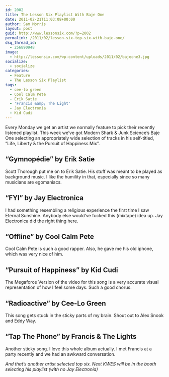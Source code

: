 ```yaml
---
id: 2002
title: The Lesson Six Playlist With Baje One
date: 2011-02-21T11:03:08+00:00
author: Sam Morris
layout: post
guid: http://www.lessonsix.com/?p=2002
permalink: /2011/02/lesson-six-top-six-with-baje-one/
dsq_thread_id:
  - 256890948
image:
  - http://lessonsix.com/wp-content/uploads/2011/02/bajeone3.jpg
socialize:
  - socialize
categories:
  - Feature
  - The Lesson Six Playlist
tags:
  - cee-lo green
  - Cool Calm Pete
  - Erik Satie
  - 'Francis &amp; The Light'
  - Jay Electronia
  - Kid Cudi
---
```

Every Monday we get an artist we normally feature to pick their recently listened playlist. This week we&#8217;ve got Modern Shark & Junk Science&#8217;s Baje One selecting an appropriately wide selection of tracks in his self-titled, &#8220;Life, Liberty &#038; the Pursuit of Happiness Mix&#8221;.

<!--more-->

## &#8220;Gymnopédie&#8221; by Erik Satie



Scott Thorough put me on to Erik Satie. His stuff was meant to be played as background music. I like the humility in that, especially since so many musicians are egomaniacs.

## &#8220;FYI&#8221; by Jay Electronica



I had something resembling a religious experience the first time I saw Eternal Sunshine. Anybody else would&#8217;ve fucked this (mixtape) idea up. Jay Electronica did the right thing here.

## &#8220;Offline&#8221; by Cool Calm Pete



Cool Calm Pete is such a good rapper. Also, he gave me his old iphone, which was very nice of him.

## &#8220;Pursuit of Happiness&#8221; by Kid Cudi



The Megaforce Version of the video for this song is a very accurate visual representation of how I feel some days. Such a good chorus.

## &#8220;Radioactive&#8221; by Cee-Lo Green



This song gets stuck in the sticky parts of my brain. Shout out to Alex Snook and Eddy Way.

## &#8220;Tap The Phone&#8221; by Francis & The Lights



Another sticky song. I love this whole album actually. I met Francis at a party recently and we had an awkward conversation.

_And that&#8217;s another artist selected top six. Next KWES will be in the booth selecting his playlist (with no Jay Electronia)_